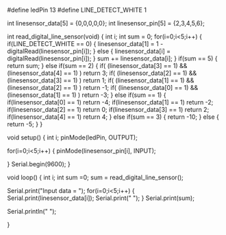 #define ledPin 13
#define LINE_DETECT_WHITE 1

int linesensor_data[5] = {0,0,0,0,0};
int linesensor_pin[5] = {2,3,4,5,6};

int read_digital_line_sensor(void)
{
int i;
int sum = 0;
for(i=0;i<5;i++)
{
if(LINE_DETECT_WHITE == 0)
{
linesensor_data[1] = 1 - digitalRead(linesensor_pin[i]);
}
else
{
linesensor_data[i] = digitalRead(linesensor_pin[i]);
}
sum += linesensor_data[i];
}
if(sum == 5)
{
return sum;
}
else if(sum == 2)
{
if( (linesensor_data[3] == 1) && (linesensor_data[4] == 1) ) return 3;
if( (linesensor_data[2] == 1) && (linesensor_data[3] == 1) ) return 1;
if( (linesensor_data[1] == 1) && (linesensor_data[2] == 1) ) return -1;
if( (linesensor_data[0] == 1) && (linesensor_data[1] == 1) ) return -3;
}
else if(sum == 1)
{
if(linesensor_data[0] == 1) return -4;
if(linesensor_data[1] == 1) return -2;
if(linesensor_data[2] == 1) return 0;
if(linesensor_data[3] == 1) return 2;
if(linesensor_data[4] == 1) return 4;
}
else if(sum == 3)
{
return -10;
}
else
{
return -5;
}
}

void setup() {
int i;
pinMode(ledPin, OUTPUT);

for(i=0;i<5;i++)
{
pinMode(linesensor_pin[i], INPUT);

}
Serial.begin(9600);
}

void loop() {
int i;
int sum =0;
sum = read_digital_line_sensor();

Serial.print("Input data = ");
for(i=0;i<5;i++)
{
Serial.print(linesensor_data[i]);
Serial.print("  ");
}
Serial.print(sum);

Serial.println("  ");

}
